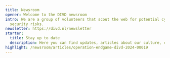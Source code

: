```yaml
---
title: Newsroom
opener: Welcome to the DIVD newsroom
intro: We are a group of volunteers that scout the web for potential cyber
  security risks.
newsletter: https://divd.nl/newsletter
starter:
  title: Stay up to date
  description: Here you can find updates, articles about our culture, cases and much more!
highlight: /newsroom/articles/operation-endgame-divd-2024-00019
---
```

